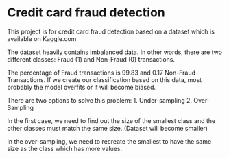 # Credit card fraud detection
This project is for credit card fraud detection based on a dataset which is available on Kaggle.com

The dataset heavily contains imbalanced data. In other words, there are two different classes: Fraud (1) and Non-Fraud (0) transactions.

The percentage of Fraud transactions is 99.83 and 0.17 Non-Fraud Transactions.
If we create our classification based on this data, most probably the model overfits or it will become biased.

There are two options to solve this problem: 1. Under-sampling 2. Over-Sampling

In the first case, we need to find out the size of the smallest class and the other classes must match the same size. (Dataset will become smaller)

In the over-sampling, we need to recreate the smallest to have the same size as the class which has more values.


